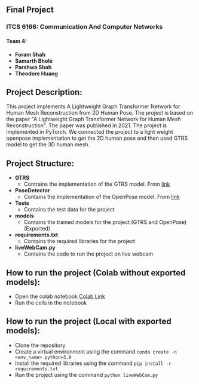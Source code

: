 ## Final Project
### ITCS 6166: Communication And Computer Networks
#### Team 4:
- **Foram Shah**
- **Samarth Bhole**
- **Parshwa Shah**
- **Theodore Huang**

## Project Description:
This project implements A Lightweight Graph Transformer Network for Human Mesh Reconstruction from 2D Human Pose. The project is based on the paper "A Lightweight Graph Transformer Network for Human Mesh Reconstruction". The paper was published in 2021. The project is implemented in PyTorch. We connected the project to a light weight openpose implementation to get the 2D human pose and then used GTRS model to get the 3D human mesh. 

## Project Structure:
- **GTRS**
    - Contrains the implementation of the GTRS model. From [link](https://github.com/zczcwh/GTRS)
- **PoseDetector**
    - Contains the implementation of the OpenPose model. From [link](https://github.com/Daniil-Osokin/lightweight-human-pose-estimation.pytorch)
- **Tests**
    - Contains the test data for the project
- **models**
    - Contains the trained models for the project (GTRS and OpenPose) (Exported)
- **requirements.txt**
    - Contains the required libraries for the project
- **liveWebCam.py**
    - Contains the code to run the project on live webcam

## How to run the project (Colab without exported models):
- Open the colab notebook [Colab Link](https://colab.research.google.com/drive/1IvLYz5IazkvwFWFjUDkT8DUcIFEsoEDz?usp=sharing)
- Run the cells in the notebook

## How to run the project (Local with exported models):
- Clone the repository
- Create a virtual environment using the command `conda create -n <env_name> python=3.9`
- Install the required libraries using the command `pip install -r requirements.txt`
- Run the project using the command `python liveWebCam.py`
